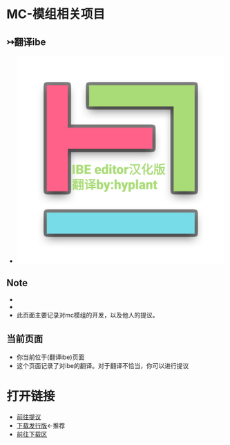 # MC-模组相关项目
## ↣翻译ibe
- ![logo.png](https://github.com/hyplant/MC_mod-feedback/blob/翻译ibe/资源/图片/主页/logo.png?raw=1)
## Note
- 
- 
- 此页面主要记录对mc模组的开发，以及他人的提议。
## 当前页面
- 你当前位于(翻译ibe)页面
- 这个页面记录了对ibe的翻译。对于翻译不恰当，你可以进行提议
# 打开链接
- [前往提议](https://github.com/hyplant/MC_mod-feedback/issues)
- [下载发行版](https://github.com/hyplant/MC_mod-feedback/releases)←推荐
- [前往下载区](https://github.com/hyplant/MC_mod-feedback/tree/翻译ibe/下载区)

